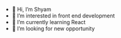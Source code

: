 - 👋 Hi, I’m Shyam
- 👀 I’m interested in front end development
- 🌱 I’m currently learning React 
- 💞️ I’m looking for new opportunity

<!---
capi20/capi20 is a ✨ special ✨ repository because its `README.md` (this file) appears on your GitHub profile.
You can click the Preview link to take a look at your changes.
--->
